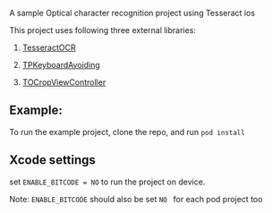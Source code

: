 A sample Optical character recognition project using Tesseract ios

This project uses following three external libraries:

1) <a href="https://github.com/gali8/Tesseract-OCR-iOS">TesseractOCR</a>

2) <a href="https://github.com/michaeltyson/TPKeyboardAvoiding">TPKeyboardAvoiding</a>

3) <a href="https://github.com/TimOliver/TOCropViewController">TOCropViewController</a>
<h2>Example:</h2>
 
To run the example project, clone the repo, and run ```pod install```

<h2>Xcode settings</h2>

set ```ENABLE_BITCODE = NO``` to run the project on device. 

Note:  ```ENABLE_BITCODE``` should also be set ```NO ``` for each pod project too

